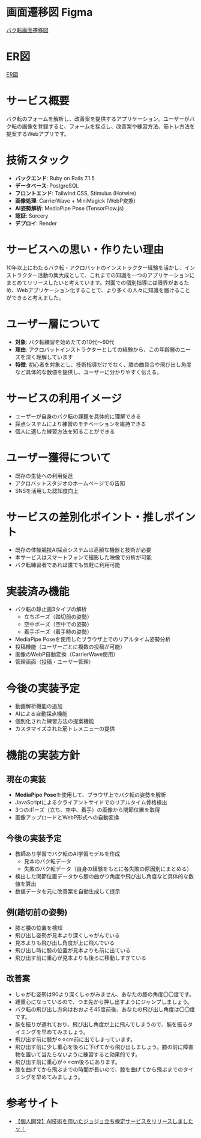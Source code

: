 # 画面遷移図 Figma
[バク転画面遷移図](https://www.figma.com/design/EwCDzFqidxN7S3WTJaa1lw/%E3%83%90%E3%82%AF%E8%BB%A2?node-id=13-16&t=KYHfKhi21gLvtdnH-1)

# ER図
[ER図](https://app.diagrams.net/#G1b6PhNTUM-Krmio0lYXdcui8XN--AaFOL#%7B%22pageId%22%3A%22R2lEEEUBdFMjLlhIrx00%22%7D)

# サービス概要
バク転のフォームを解析し、改善案を提供するアプリケーション。ユーザーがバク転の画像を登録すると、フォームを採点し、改善案や練習方法、筋トレ方法を提案するWebアプリです。

# 技術スタック
- **バックエンド**: Ruby on Rails 7.1.5
- **データベース**: PostgreSQL
- **フロントエンド**: Tailwind CSS, Stimulus (Hotwire)
- **画像処理**: CarrierWave + MiniMagick (WebP変換)
- **AI姿勢解析**: MediaPipe Pose (TensorFlow.js)
- **認証**: Sorcery
- **デプロイ**: Render


# サービスへの思い・作りたい理由
10年以上にわたるバク転・アクロバットのインストラクター経験を活かし、インストラクター活動の集大成として、これまでの知識を一つのアプリケーションにまとめてリリースしたいと考えています。対面での個別指導には限界があるため、Webアプリケーション化することで、より多くの人々に知識を届けることができると考えました。

# ユーザー層について
- **対象**: バク転練習を始めたての10代〜60代
- **理由**: アクロバットインストラクターとしての経験から、この年齢層のニーズを深く理解しています
- **特徴**: 初心者を対象とし、技術指導だけでなく、膝の曲具合や飛び出し角度など具体的な数値を提供し、ユーザーに分かりやすく伝える。

# サービスの利用イメージ
- ユーザーが自身のバク転の課題を具体的に理解できる
- 採点システムにより練習のモチベーションを維持できる
- 個人に適した練習方法を知ることができる

# ユーザー獲得について
- 既存の生徒への利用促進
- アクロバットスタジオのホームページでの告知
- SNSを活用した認知度向上

# サービスの差別化ポイント・推しポイント
- 既存の体操競技AI採点システムは高額な機器と技術が必要
- 本サービスはスマートフォンで撮影した映像で分析が可能
- バク転練習者であれば誰でも気軽に利用可能

# 実装済み機能
- バク転の静止画3タイプの解析
  - 立ちポーズ（踏切前の姿勢）
  - 空中ポーズ（空中での姿勢）
  - 着手ポーズ（着手時の姿勢）
- MediaPipe Poseを使用したブラウザ上でのリアルタイム姿勢分析
- 投稿機能（ユーザーごとに複数の投稿が可能）
- 画像のWebP自動変換（CarrierWave使用）
- 管理画面（投稿・ユーザー管理）

# 今後の実装予定
- 動画解析機能の追加
- AIによる自動採点機能
- 個別化された練習方法の提案機能
- カスタマイズされた筋トレメニューの提供

# 機能の実装方針

## 現在の実装
- **MediaPipe Pose**を使用して、ブラウザ上でバク転の姿勢を解析
- JavaScriptによるクライアントサイドでのリアルタイム骨格検出
- 3つのポーズ（立ち、空中、着手）の画像から関節位置を取得
- 画像アップロードとWebP形式への自動変換

## 今後の実装予定
- 教師あり学習でバク転のAI学習モデルを作成
  - 見本のバク転データ
  - 失敗のバク転データ（自身の経験をもとに各失敗の原因別にまとめる）
- 検出した関節位置データから膝の曲がり角度や飛び出し角度など具体的な数値を算出
- 数値データを元に改善案を自動生成して提示

## 例(踏切前の姿勢)
- 膝と腰の位置を検知
- 飛び出し姿勢が見本より深くしゃがんでいる
- 見本よりも飛び出し角度が上に飛んでいる
- 飛び出し時に膝の位置が見本よりも前に出ている
- 飛び出す前に重心が見本よりも後ろに移動しすぎている

## 改善案
- しゃがむ姿勢は90より深くしゃがみません、あなたの膝の角度〇〇度です。
- 踵重心になっているので、つま先から押し出すようにジャンプしましょう。
- バク転の飛び出し方向はおおよそ45度前後、あなたの飛び出し角度は〇〇度です。
- 腕を振りが遅れており、飛び出し角度が上に飛んでしまうので、腕を振るタイミングを早めてみましょう。
- 飛び出す前に膝が⚪︎⚪︎cm前に出でしまっています。
- 飛び出す前に少し重心を後ろに下げてから飛び出しましょう。膝の前に障害物を置いて当たらないように練習すると効果的です。
- 飛び出す前に重心が⚪︎⚪︎cm後ろにあります。
- 膝を曲げてから飛ぶまでの時間が長いので、膝を曲げてから飛ぶまでのタイミングを早めてみましょう。

# 参考サイト
- [【個人開発】AI技術を用いたジョジョ立ち検定サービスをリリースしましたッ！](https://qiita.com/yamamoto-kohei1111/items/3a966b28f53f76aec7f9)
